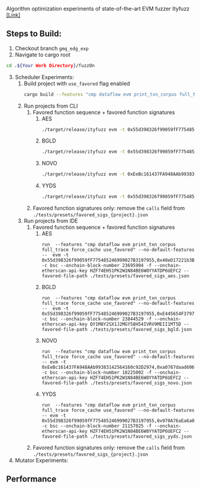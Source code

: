 Algorithm optimization experiments of state-of-the-art EVM fuzzer Ityfuzz [\[Link\]](https://docs.ityfuzz.rs)

## Steps to Build:
1. Checkout branch `gmq_edg_exp`
2. Navigate to cargo root
```bash
cd .${Your Work Directory}/fuzzOn
```
3. Scheduler Experiments:
   1. Build project with `use_favored` flag enabled
      ```bash
      cargo build --features "cmp dataflow evm print_txn_corpus full_trace force_cache use_favored" --no-default-features
      ```
   2. Run projects from CLI
      1. Favored function sequence + favored function signatures
         1. AES
             ```bash
             ./target/release/ityfuzz evm -t 0x55d398326f99059fF775485246999027B3197955,0x40eD17221b3B2D8455F4F1a05CAc6b77c5f707e3,0xdDc0CFF76bcC0ee14c3e73aF630C029fe020F907 -c bsc --onchain-block-number 23695904 -f --onchain-etherscan-api-key HZF74EH51PK2W1N84BE6W8YYATDP6UEFC2 --favored-file-path ./tests/presets/favored_sigs_aes.json
             ```
         2. BGLD
            ```bash
            ./target/release/ityfuzz evm -t 0x55d398326f99059fF775485246999027B3197955,0xE445654F3797c5Ee36406dBe88FBAA0DfbdDB2Bb,0x429339fa7A2f2979657B25ed49D64d4b98a2050d,0xbb4CdB9CBd36B01bD1cBaEBF2De08d9173bc095c,0xC2319E87280c64e2557a51Cb324713Dd8d1410a3,0x169f715CaE1F94C203366a6890053E817C767B7C,0x559D0deAcAD259d970f65bE611f93fCCD1C44261,0x7526cC9121Ba716CeC288AF155D110587e55Df8b,0x0fe261aeE0d1C4DFdDee4102E82Dd425999065F4,0xC632F90affeC7121120275610BF17Df9963F181c -c bsc --onchain-block-number 23844529 -f --onchain-etherscan-api-key QY1M8Y2SX1J2MGY58H54IVRV9MEII1MT5D --favored-file-path ./tests/presets/favored_sigs_bgld.json
            ```
         3. NOVO
            ```bash
            ./target/release/ityfuzz evm -t 0xEeBc161437FA948AAb99383142564160c92D2974,0xa0787daad6062349f63b7c228cbfd5d8a3db08f1,0x3463a663de4ccc59c8b21190f81027096f18cf2a,0x6Fb2020C236BBD5a7DDEb07E14c9298642253333,0xbb4CdB9CBd36B01bD1cBaEBF2De08d9173bc095c,0x128cd0Ae1a0aE7e67419111714155E1B1c6B2D8D -c bsc --onchain-block-number 18225002 -f --onchain-etherscan-api-key HZF74EH51PK2W1N84BE6W8YYATDP6UEFC2 --favored-file-path ./tests/presets/favored_sigs_novo.json
            ```
         4. YYDS
            ```bash
            ./target/release/ityfuzz evm -t 0x55d398326f99059fF775485246999027B3197955,0x970A76aEa6a0D531096b566340C0de9B027dd39D,0xB19463ad610ea472a886d77a8ca4b983E4fAf245,0xd5cA448b06F8eb5acC6921502e33912FA3D63b12,0xbb4CdB9CBd36B01bD1cBaEBF2De08d9173bc095c,0xe70cdd37667cdDF52CabF3EdabE377C58FaE99e9 -c bsc --onchain-block-number 21157025 -f --onchain-etherscan-api-key HZF74EH51PK2W1N84BE6W8YYATDP6UEFC2 --favored-file-path ./tests/presets/favored_sigs_yyds.json
            ```
      2. Favored function signatures only: remove the `calls` field from `./tests/presets/favored_sigs_{project}.json`
   3. Run projects from IDE
      1. Favored function sequence + favored function signatures
         1. AES
            ```
            run  --features "cmp dataflow evm print_txn_corpus full_trace force_cache use_favored" --no-default-features  --  evm -t 0x55d398326f99059fF775485246999027B3197955,0x40eD17221b3B2D8455F4F1a05CAc6b77c5f707e3,0xdDc0CFF76bcC0ee14c3e73aF630C029fe020F907 -c bsc --onchain-block-number 23695904 -f --onchain-etherscan-api-key HZF74EH51PK2W1N84BE6W8YYATDP6UEFC2 --favored-file-path ./tests/presets/favored_sigs_aes.json
            ```
         2. BGLD
            ```
            run  --features "cmp dataflow evm print_txn_corpus full_trace force_cache use_favored" --no-default-features  --  evm -t 0x55d398326f99059fF775485246999027B3197955,0xE445654F3797c5Ee36406dBe88FBAA0DfbdDB2Bb,0x429339fa7A2f2979657B25ed49D64d4b98a2050d,0xbb4CdB9CBd36B01bD1cBaEBF2De08d9173bc095c,0xC2319E87280c64e2557a51Cb324713Dd8d1410a3,0x169f715CaE1F94C203366a6890053E817C767B7C,0x559D0deAcAD259d970f65bE611f93fCCD1C44261,0x7526cC9121Ba716CeC288AF155D110587e55Df8b,0x0fe261aeE0d1C4DFdDee4102E82Dd425999065F4,0xC632F90affeC7121120275610BF17Df9963F181c -c bsc --onchain-block-number 23844529 -f --onchain-etherscan-api-key QY1M8Y2SX1J2MGY58H54IVRV9MEII1MT5D --favored-file-path ./tests/presets/favored_sigs_bgld.json
            ```
         3. NOVO
            ```
            run  --features "cmp dataflow evm print_txn_corpus full_trace force_cache use_favored" --no-default-features  -- evm -t 0xEeBc161437FA948AAb99383142564160c92D2974,0xa0787daad6062349f63b7c228cbfd5d8a3db08f1,0x3463a663de4ccc59c8b21190f81027096f18cf2a,0x6Fb2020C236BBD5a7DDEb07E14c9298642253333,0xbb4CdB9CBd36B01bD1cBaEBF2De08d9173bc095c,0x128cd0Ae1a0aE7e67419111714155E1B1c6B2D8D -c bsc --onchain-block-number 18225002 -f --onchain-etherscan-api-key HZF74EH51PK2W1N84BE6W8YYATDP6UEFC2 --favored-file-path ./tests/presets/favored_sigs_novo.json
            ```
         4. YYDS
            ```
            run  --features "cmp dataflow evm print_txn_corpus full_trace force_cache use_favored" --no-default-features  -- evm -t 0x55d398326f99059fF775485246999027B3197955,0x970A76aEa6a0D531096b566340C0de9B027dd39D,0xB19463ad610ea472a886d77a8ca4b983E4fAf245,0xd5cA448b06F8eb5acC6921502e33912FA3D63b12,0xbb4CdB9CBd36B01bD1cBaEBF2De08d9173bc095c,0xe70cdd37667cdDF52CabF3EdabE377C58FaE99e9 -c bsc --onchain-block-number 21157025 -f --onchain-etherscan-api-key HZF74EH51PK2W1N84BE6W8YYATDP6UEFC2 --favored-file-path ./tests/presets/favored_sigs_yyds.json
            ```
      2. Favored function signatures only: remove the `calls` field from `./tests/presets/favored_sigs_{project}.json`
4. Mutator Experiments:

## Performance